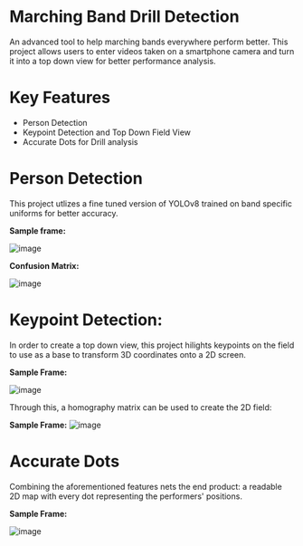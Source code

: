 # Marching Band Drill Detection

An advanced tool to help marching bands everywhere perform better. This project allows users to enter videos taken on a smartphone camera and turn it into a top down view for better performance analysis. 

# Key Features

- Person Detection
- Keypoint Detection and Top Down Field View
- Accurate Dots for Drill analysis

# Person Detection

This project utlizes a fine tuned version of YOLOv8 trained on band specific uniforms for better accuracy. 

**Sample frame:**

![image](https://github.com/user-attachments/assets/12a738a5-04b4-47a2-ad34-7ad724231a12)

**Confusion Matrix:**

![image](https://github.com/user-attachments/assets/87676c82-f47a-4668-86fd-ffae3e35ff94)

# Keypoint Detection:

In order to create a top down view, this project hilights keypoints on the field to use as a base to transform 3D coordinates onto a 2D screen.

**Sample Frame:**

![image](https://github.com/user-attachments/assets/d68f91c9-d0bd-4ffe-95c3-52da9f1afbce)

Through this, a homography matrix can be used to create the 2D field:

**Sample Frame:**
![image](https://github.com/user-attachments/assets/d36fa19e-b6c2-4ffb-8ed7-1244da2daba8)


# Accurate Dots

Combining the aforementioned features nets the end product: a readable 2D map with every dot representing the performers' positions.

**Sample Frame:**

![image](https://github.com/user-attachments/assets/8ab8b998-9021-4f11-aaef-fb9c231a1b6b)
